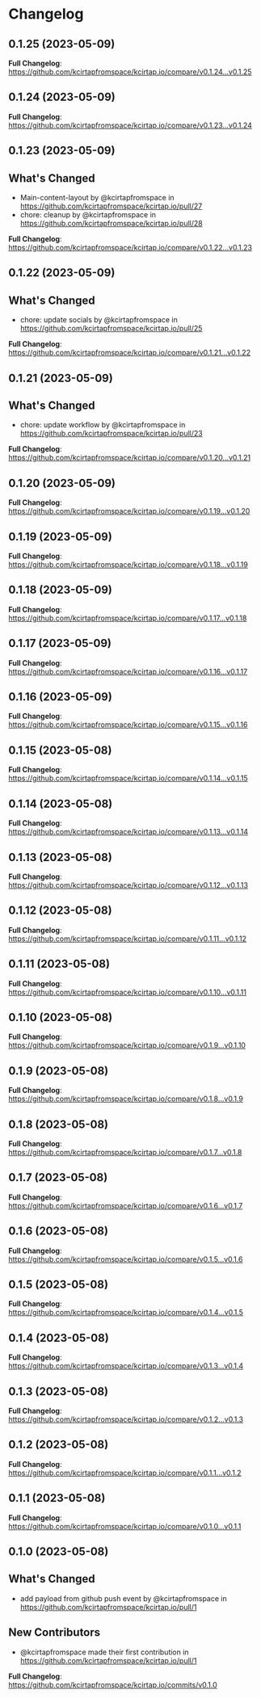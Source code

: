 # Changelog

## 0.1.25 (2023-05-09)

**Full Changelog**: https://github.com/kcirtapfromspace/kcirtap.io/compare/v0.1.24...v0.1.25

## 0.1.24 (2023-05-09)

**Full Changelog**: https://github.com/kcirtapfromspace/kcirtap.io/compare/v0.1.23...v0.1.24

## 0.1.23 (2023-05-09)

## What's Changed
* Main-content-layout by @kcirtapfromspace in https://github.com/kcirtapfromspace/kcirtap.io/pull/27
* chore: cleanup by @kcirtapfromspace in https://github.com/kcirtapfromspace/kcirtap.io/pull/28


**Full Changelog**: https://github.com/kcirtapfromspace/kcirtap.io/compare/v0.1.22...v0.1.23

## 0.1.22 (2023-05-09)

## What's Changed
* chore: update socials by @kcirtapfromspace in https://github.com/kcirtapfromspace/kcirtap.io/pull/25


**Full Changelog**: https://github.com/kcirtapfromspace/kcirtap.io/compare/v0.1.21...v0.1.22

## 0.1.21 (2023-05-09)

## What's Changed
* chore: update workflow by @kcirtapfromspace in https://github.com/kcirtapfromspace/kcirtap.io/pull/23


**Full Changelog**: https://github.com/kcirtapfromspace/kcirtap.io/compare/v0.1.20...v0.1.21

## 0.1.20 (2023-05-09)

**Full Changelog**: https://github.com/kcirtapfromspace/kcirtap.io/compare/v0.1.19...v0.1.20

## 0.1.19 (2023-05-09)

**Full Changelog**: https://github.com/kcirtapfromspace/kcirtap.io/compare/v0.1.18...v0.1.19

## 0.1.18 (2023-05-09)

**Full Changelog**: https://github.com/kcirtapfromspace/kcirtap.io/compare/v0.1.17...v0.1.18

## 0.1.17 (2023-05-09)

**Full Changelog**: https://github.com/kcirtapfromspace/kcirtap.io/compare/v0.1.16...v0.1.17

## 0.1.16 (2023-05-09)

**Full Changelog**: https://github.com/kcirtapfromspace/kcirtap.io/compare/v0.1.15...v0.1.16

## 0.1.15 (2023-05-08)

**Full Changelog**: https://github.com/kcirtapfromspace/kcirtap.io/compare/v0.1.14...v0.1.15

## 0.1.14 (2023-05-08)

**Full Changelog**: https://github.com/kcirtapfromspace/kcirtap.io/compare/v0.1.13...v0.1.14

## 0.1.13 (2023-05-08)

**Full Changelog**: https://github.com/kcirtapfromspace/kcirtap.io/compare/v0.1.12...v0.1.13

## 0.1.12 (2023-05-08)

**Full Changelog**: https://github.com/kcirtapfromspace/kcirtap.io/compare/v0.1.11...v0.1.12

## 0.1.11 (2023-05-08)

**Full Changelog**: https://github.com/kcirtapfromspace/kcirtap.io/compare/v0.1.10...v0.1.11

## 0.1.10 (2023-05-08)

**Full Changelog**: https://github.com/kcirtapfromspace/kcirtap.io/compare/v0.1.9...v0.1.10

## 0.1.9 (2023-05-08)

**Full Changelog**: https://github.com/kcirtapfromspace/kcirtap.io/compare/v0.1.8...v0.1.9

## 0.1.8 (2023-05-08)

**Full Changelog**: https://github.com/kcirtapfromspace/kcirtap.io/compare/v0.1.7...v0.1.8

## 0.1.7 (2023-05-08)

**Full Changelog**: https://github.com/kcirtapfromspace/kcirtap.io/compare/v0.1.6...v0.1.7

## 0.1.6 (2023-05-08)

**Full Changelog**: https://github.com/kcirtapfromspace/kcirtap.io/compare/v0.1.5...v0.1.6

## 0.1.5 (2023-05-08)

**Full Changelog**: https://github.com/kcirtapfromspace/kcirtap.io/compare/v0.1.4...v0.1.5

## 0.1.4 (2023-05-08)

**Full Changelog**: https://github.com/kcirtapfromspace/kcirtap.io/compare/v0.1.3...v0.1.4

## 0.1.3 (2023-05-08)

**Full Changelog**: https://github.com/kcirtapfromspace/kcirtap.io/compare/v0.1.2...v0.1.3

## 0.1.2 (2023-05-08)

**Full Changelog**: https://github.com/kcirtapfromspace/kcirtap.io/compare/v0.1.1...v0.1.2

## 0.1.1 (2023-05-08)

**Full Changelog**: https://github.com/kcirtapfromspace/kcirtap.io/compare/v0.1.0...v0.1.1

## 0.1.0 (2023-05-08)

## What's Changed
* add payload from github push event by @kcirtapfromspace in https://github.com/kcirtapfromspace/kcirtap.io/pull/1

## New Contributors
* @kcirtapfromspace made their first contribution in https://github.com/kcirtapfromspace/kcirtap.io/pull/1

**Full Changelog**: https://github.com/kcirtapfromspace/kcirtap.io/commits/v0.1.0
